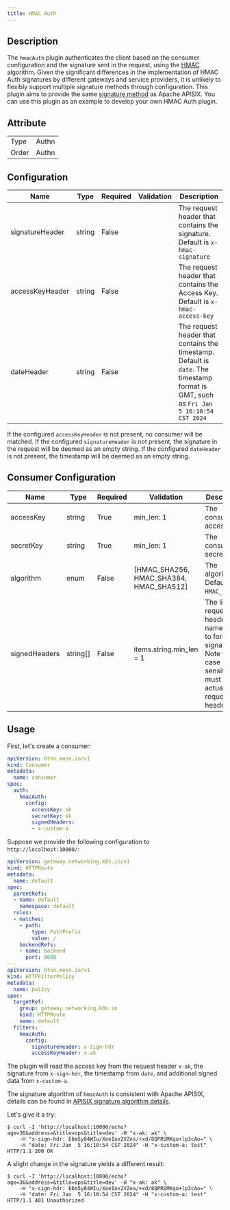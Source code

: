 ```yaml
---
title: HMAC Auth
---
```


## Description

The `hmacAuth` plugin authenticates the client based on the consumer configuration and the signature sent in the request, using the [HMAC](https://en.wikipedia.org/wiki/HMAC) algorithm. Given the significant differences in the implementation of HMAC Auth signatures by different gateways and service providers, it is unlikely to flexibly support multiple signature methods through configuration. This plugin aims to provide the same [signature method](https://apisix.apache.org/docs/apisix/plugins/hmac-auth/#example-usage) as Apache APISIX. You can use this plugin as an example to develop your own HMAC Auth plugin.

## Attribute
|       |       |
|-------|-------|
| Type  | Authn |
| Order | Authn |

## Configuration
| Name            | Type   | Required | Validation | Description                                                                                                                            |
|-----------------|--------|----------|------------|----------------------------------------------------------------------------------------------------------------------------------------|
| signatureHeader | string | False    |            | The request header that contains the signature. Default is `x-hmac-signature`                                                          |
| accessKeyHeader | string | False    |            | The request header that contains the Access Key. Default is `x-hmac-access-key`                                                        |
| dateHeader      | string | False    |            | The request header that contains the timestamp. Default is `date`. The timestamp format is GMT, such as `Fri Jan  5 16:10:54 CST 2024` |

If the configured `accessKeyHeader` is not present, no consumer will be matched.
If the configured `signatureHeader` is not present, the signature in the request will be deemed as an empty string.
If the configured `dateHeader` is not present, the timestamp will be deemed as an empty string.

## Consumer Configuration
| Name          | Type     | Required | Validation                              | Description                                                                                                               |
|---------------|----------|----------|-----------------------------------------|---------------------------------------------------------------------------------------------------------------------------|
| accessKey     | string   | True     | min_len: 1                              | The consumer's access key.                                                                                                |
| secretKey     | string   | True     | min_len: 1                              | The consumer's secret key.                                                                                                |
| algorithm     | enum     | False    | [HMAC_SHA256, HMAC_SHA384, HMAC_SHA512] | The algorithm. Default is `HMAC_SHA256`.                                                                                  |
| signedHeaders | string[] | False    | items.string.min_len = 1                | The list of request header names used to form the signature. Note the case sensitivity must match actual request headers. |

## Usage

First, let's create a consumer:

```yaml
apiVersion: htnn.mosn.io/v1
kind: Consumer
metadata:
  name: consumer
spec:
  auth:
    hmacAuth:
      config:
        accessKey: ak
        secretKey: sk
        signedHeaders:
        - x-custom-a
```

Suppose we provide the following configuration to `http://localhost:10000/`:

```yaml
apiVersion: gateway.networking.k8s.io/v1
kind: HTTPRoute
metadata:
  name: default
spec:
  parentRefs:
  - name: default
    namespace: default
  rules:
  - matches:
    - path:
        type: PathPrefix
        value: /
    backendRefs:
    - name: backend
      port: 8080
---
apiVersion: htnn.mosn.io/v1
kind: HTTPFilterPolicy
metadata:
  name: policy
spec:
  targetRef:
    group: gateway.networking.k8s.io
    kind: HTTPRoute
    name: default
  filters:
    hmacAuth:
      config:
        signatureHeader: x-sign-hdr
        accessKeyHeader: x-ak
```

The plugin will read the access key from the request header `x-ak`, the signature from `x-sign-hdr`, the timestamp from `date`, and additional signed data from `x-custom-a`.

The signature algorithm of `hmacAuth` is consistent with Apache APISIX, details can be found in [APISIX signature algorithm details](https://apisix.apache.org/docs/apisix/plugins/hmac-auth/#example-usage).

Let's give it a try:

```
$ curl -I 'http://localhost:10000/echo?age=36&address=&title=ops&title=dev' -H "x-ak: ak" \
    -H "x-sign-hdr: E6m5y84WIu/XeeIox2VZes/+xd/8QPRSMKqo+lp3cAo=" \
    -H "date: Fri Jan  5 16:10:54 CST 2024" -H "x-custom-a: test"
HTTP/1.1 200 OK
```

A slight change in the signature yields a different result:

```
$ curl -I 'http://localhost:10000/echo?age=36&address=&title=ops&title=dev' -H "x-ak: ak" \
    -H "x-sign-hdr: E6m5y84WIu/XeeIox2VZea/+xd/8QPRSMKqo+lp3cAo=" \
    -H "date: Fri Jan  5 16:10:54 CST 2024" -H "x-custom-a: test"
HTTP/1.1 401 Unauthorized
```
